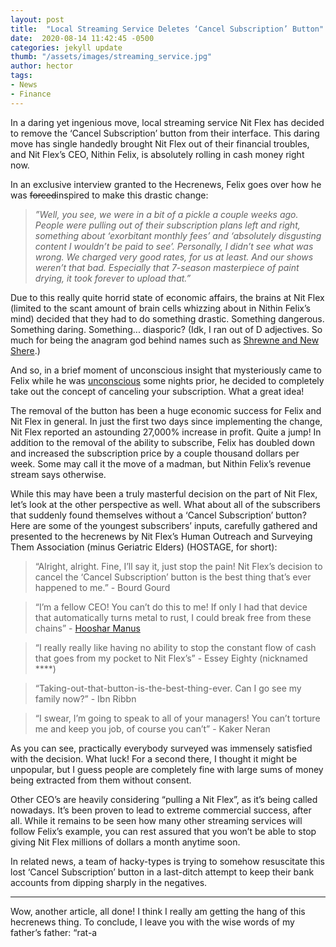 ```yaml
---
layout: post
title:  "Local Streaming Service Deletes ‘Cancel Subscription’ Button"
date:  2020-08-14 11:42:45 -0500
categories: jekyll update
thumb: "/assets/images/streaming_service.jpg"
author: hector
tags:
- News
- Finance
---
```


In a daring yet ingenious move, local streaming service Nit Flex has decided to remove the ‘Cancel Subscription’ button from their interface. This daring move has single handedly brought Nit Flex out of their financial troubles, and Nit Flex’s CEO, Nithin Felix, is absolutely rolling in cash money right now. 

In an exclusive interview granted to the Hecrenews, Felix goes over how he was ~~forced~~inspired to make this drastic change:
 > *”Well, you see, we were in a bit of a pickle a couple weeks ago. People were pulling out of their subscription plans left and right, something about ‘exorbitant monthly fees’ and ‘absolutely disgusting content I wouldn’t be paid to see’. Personally, I didn’t see what was wrong. We charged very good rates, for us at least. And our shows weren’t that bad. Especially that 7-season masterpiece of paint drying, it took forever to upload that.”*

Due to this really quite horrid state of economic affairs, the brains at Nit Flex (limited to the scant amount of brain cells whizzing about in Nithin Felix’s mind) decided that they had to do something drastic. Something dangerous. Something daring. Something... diasporic? (Idk, I ran out of D adjectives. So much for being the anagram god behind names such as [Shrewne and New Shere](https://hecrenews.github.io/jekyll/update/2020/08/07/the-hunt-for-h-e-c-an-update-on-our-legal-troubles-pt-3.html).)

And so, in a brief moment of unconscious insight that mysteriously came to Felix while he was [unconscious](https://hecrenews.github.io/jekyll/update/2020/05/23/billions-report-losing-consciousness-for-unknown-period-of-time-last-night.html) some nights prior, he decided to completely take out the concept of canceling your subscription. What a great idea!

The removal of the button has been a huge economic success for Felix and Nit Flex in general. In just the first two days since implementing the change, Nit Flex reported an astounding 27,000% increase in profit. Quite a jump! In addition to the removal of the ability to subscribe, Felix has doubled down and increased the subscription price by a couple thousand dollars per week. Some may call it the move of a madman, but Nithin Felix’s revenue stream says otherwise.

While this may have been a truly masterful decision on the part of Nit Flex, let’s look at the other perspective as well. What about all of the subscribers that suddenly found themselves without a ‘Cancel Subscription’ button? Here are some of the youngest subscribers’ inputs, carefully gathered and presented to the hecrenews by Nit Flex’s Human Outreach and Surveying Them Association (minus Geriatric Elders) (HOSTAGE, for short):

> “Alright, alright. Fine, I’ll say it, just stop the pain! Nit Flex’s decision to cancel the ‘Cancel Subscription’ button is the best thing that’s ever happened to me.” - Bourd Gourd

> “I’m a fellow CEO! You can’t do this to me! If only I had that device that automatically turns metal to rust, I could break free from these chains” - [Hooshar Manus](https://hecrenews.github.io/jekyll/update/2020/08/09/man-invents-device-that-turns-traffic-light-from-red-to-green.html)

> “I really really like having no ability to stop the constant flow of cash that goes from my pocket to Nit Flex’s” - Essey Eighty (nicknamed ****)

> “Taking-out-that-button-is-the-best-thing-ever. Can I go see my family now?” - Ibn Ribbn

> “I swear, I’m going to speak to all of your managers! You can’t torture me and keep you job, of course you can’t” - Kaker Neran

As you can see, practically everybody surveyed was immensely satisfied with the decision. What luck! For a second there, I thought it might be unpopular, but I guess people are completely fine with large sums of money being extracted from them without consent. 

Other CEO’s are heavily considering “pulling a Nit Flex”, as it’s being called nowadays. It’s been proven to lead to extreme commercial success, after all. While it remains to be seen how many other streaming services will follow Felix’s example, you can rest assured that you won’t be able to stop giving Nit Flex millions of dollars a month anytime soon.

In related news, a team of hacky-types is trying to somehow resuscitate this lost ‘Cancel Subscription’ button in a last-ditch attempt to keep their bank accounts from dipping sharply in the negatives.

---

Wow, another article, all done! I think I really am getting the hang of this hecrenews thing. To conclude, I leave you with the wise words of my father’s father: “rat-a
